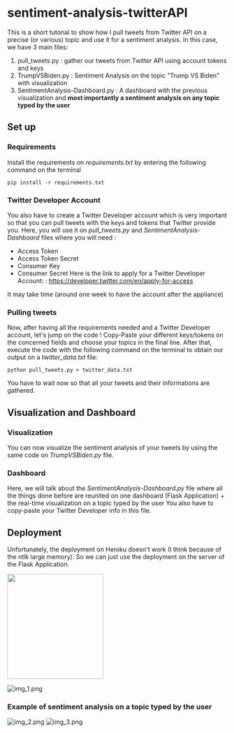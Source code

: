 # sentiment-analysis-twitterAPI
This is a short tutorial to show how I pull tweets from Twitter API on a precise (or various) topic and use it for a sentiment analysis.
In this case, we have 3 main files:
1. pull_tweets.py : gather our tweets from Twitter API using account tokens and keys
2. TrumpVSBiden.py : Sentiment Analysis on the topic "Trump VS Biden" with visualization
3. SentimentAnalysis-Dashboard.py : A dashboard with the previous visualization and **most importantly a sentiment analysis on any topic typed by the user**

## Set up
### Requirements
Install the requirements on *requirements.txt* by entering the following command on the terminal
```
pip install -r requirements.txt
```

### Twitter Developer Account
You also have to create a Twitter Developer account which is very important so that you can pull tweets with the keys and tokens that Twitter provide you.
Here, you will use it on *pull_tweets.py* and *SentimentAnalysis-Dashboard* files where you will need :
* Access Token
* Access Token Secret
* Consumer Key
* Consumer Secret
Here is the link to apply for a Twitter Developer Account: : https://developer.twitter.com/en/apply-for-access
  
It may take time (around one week to have the account after the appliance)

### Pulling tweets
Now, after having all the requirements needed and a Twitter Developer account, let's jump on the code !
Copy-Paste your different keys/tokens on the concerned fields and choose your topics in the final line.
After that, execute the code with the following command on the terminal to obtain our output on a *twitter_data.txt* file:
```
python pull_tweets.py > twitter_data.txt
```
You have to wait now so that all your tweets and their informations are gathered.

## Visualization and Dashboard
### Visualization
You can now visualize the sentiment analysis of your tweets by using the same code on *TrumpVSBiden.py* file.

### Dashboard
Here, we will talk about the *SentimentAnalysis-Dashboard.py* file where all the things done before are reunited on one dashboard (Flask Application) + the real-time visualization on a topic typed by the user
You also have to copy-paste your Twitter Developer info in this file.

## Deployment
Unfortunately, the deployment on Heroku doesn't work (I think because of the *ntlk* large memory).
So we can just use the deployment on the server of the Flask Application.

<p>
    <img src="images/1.png" width="220" height="240" />
</p>

![img_1.png](img_1.png)

### Example of sentiment analysis on a topic typed by the user

![img_2.png](img_2.png)
![img_3.png](img_3.png)